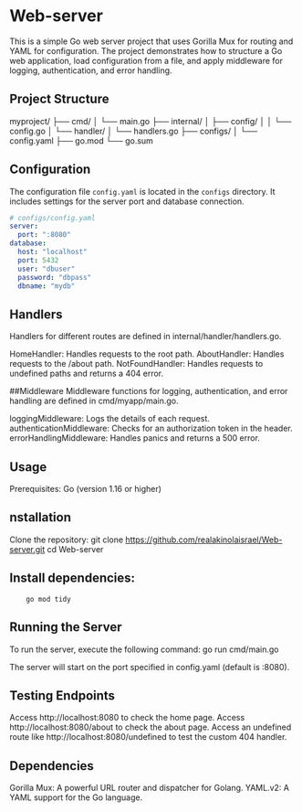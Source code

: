 # Web-server

This is a simple Go web server project that uses Gorilla Mux for routing and YAML for configuration. The project demonstrates how to structure a Go web application, load configuration from a file, and apply middleware for logging, authentication, and error handling.

## Project Structure
myproject/
├── cmd/
│ └── main.go
├── internal/
│ ├── config/
│ │ └── config.go
│ └── handler/
│ └── handlers.go
├── configs/
│ └── config.yaml
├── go.mod
└── go.sum



## Configuration

The configuration file `config.yaml` is located in the `configs` directory. It includes settings for the server port and database connection.

```yaml
# configs/config.yaml
server:
  port: ":8080"
database:
  host: "localhost"
  port: 5432
  user: "dbuser"
  password: "dbpass"
  dbname: "mydb"
```

## Handlers
Handlers for different routes are defined in internal/handler/handlers.go.

HomeHandler: Handles requests to the root path.
AboutHandler: Handles requests to the /about path.
NotFoundHandler: Handles requests to undefined paths and returns a 404 error.

##Middleware
Middleware functions for logging, authentication, and error handling are defined in cmd/myapp/main.go.

loggingMiddleware: Logs the details of each request.
authenticationMiddleware: Checks for an authorization token in the header.
errorHandlingMiddleware: Handles panics and returns a 500 error.


## Usage


Prerequisites: 
    Go (version 1.16 or higher)


##  nstallation
Clone the repository:
    git clone https://github.com/realakinolaisrael/Web-server.git
    cd Web-server


## Install dependencies:
        go mod tidy


##  Running the Server
To run the server, execute the following command:
       go run cmd/main.go

The server will start on the port specified in config.yaml (default is :8080).

## Testing Endpoints
Access http://localhost:8080 to check the home page.
Access http://localhost:8080/about to check the about page.
Access an undefined route like http://localhost:8080/undefined to test the custom 404 handler.


## Dependencies

Gorilla Mux: A powerful URL router and dispatcher for Golang.
YAML.v2: A YAML support for the Go language.